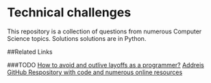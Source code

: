 Technical challenges
====================

This repository is a collection of questions from numerous Computer Science topics. Solutions
solutions are in Python.

##Related Links

###TODO
[How to avoid and outlive layoffs as a programmer?](http://www.coderust.com/blog/2014/07/20/avoid_outlive_programmer_layoffs/)
[Addreis GitHub Respository with code and numerous online resources](https://github.com/andreis/interview)
